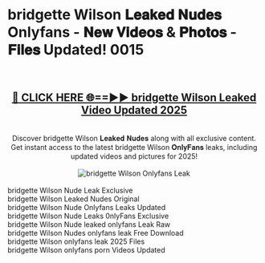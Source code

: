 <h1>bridgette Wilson 𝐋𝐞𝐚𝐤𝐞𝐝 𝐍𝐮𝐝𝐞𝐬 Onlyfans - 𝐍𝐞𝐰 𝐕𝐢𝐝𝐞𝐨𝐬 & 𝐏𝐡𝐨𝐭𝐨𝐬 - 𝐅𝐢𝐥𝐞𝐬 Updated! 0015</h1>
        <br>
        <div align="center">
        <h2><a href="https://ishortn.ink/bxWkSV7Me" rel="nofollow">🔴 CLICK HERE 🌐==►► <b>bridgette Wilson Leaked Video Updated 2025</b></a></h2>
        <br>
        Discover bridgette Wilson 𝐋𝐞𝐚𝐤𝐞𝐝 𝐍𝐮𝐝𝐞𝐬 along with all exclusive content. Get instant access to the latest bridgette Wilson 𝐎𝐧𝐥𝐲𝐅𝐚𝐧𝐬 leaks, including updated videos and pictures for 2025!
        <br>
        <br>
        <a href="https://ishortn.ink/bxWkSV7Me" rel="nofollow" data-target="animated-image.originalLink">
            <img src="https://i.imgur.com/1EjSzPs.png" alt="bridgette Wilson Onlyfans Leak" style="max-width: 100%; display: inline-block;" data-target="animated-image.originalImage">
        </a>
        </div>
        <br>
        bridgette Wilson Nude Leak Exclusive<br>
        bridgette Wilson Leaked Nudes Original<br>
        bridgette Wilson Nude Onlyfans Leaks Updated<br>
        bridgette Wilson Nude Leaks 0nlyFans Exclusive<br>
        bridgette Wilson Nude leaked onlyfans Leak Raw<br>
        bridgette Wilson Nudes onlyfans leak Free Download<br>
        bridgette Wilson onlyfans leak 2025 Files<br>
        bridgette Wilson onlyfans porn Videos Updated<br>